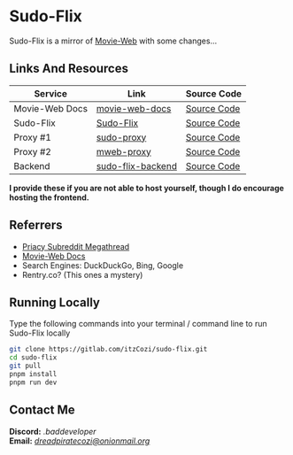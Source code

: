 # Sudo-Flix
Sudo-Flix is a mirror of [Movie-Web](https://github.com/movie-web/movie-web) with some changes...

## Links And Resources
| Service        | Link                                               | Source Code                                          |
|----------------|----------------------------------------------------|------------------------------------------------------|
| Movie-Web Docs | [movie-web-docs](https://movie-web.github.io/)     | [Source Code](https://github.com/movie-web/docs)     |
| Sudo-Flix      | [Sudo-Flix](https://sudo-flix.lol)                 | [Source Code](https://gitlab.com/itzCozi/sudo-flix)  |
| Proxy #1       | [sudo-proxy](https://sudo-proxy.netlify.app)       | [Source Code](https://gitlab.com/itzCozi/sudo-proxy) |
| Proxy #2       | [mweb-proxy](https://mweb-proxy.up.railway.app)    | [Source Code](https://gitlab.com/itzCozi/sudo-proxy) |
| Backend        | [sudo-flix-backend](https://sudo-flix-backend.lol) | [Source Code](https://github.com/movie-web/backend)  |
**I provide these if you are not able to host yourself, though I do encourage hosting the frontend.**

## Referrers
- [Priacy Subreddit Megathread](https://www.reddit.com/r/Piracy/s/iymSloEpXn)
- [Movie-Web Docs](https://movie-web.github.io/docs/instances)
- Search Engines: DuckDuckGo, Bing, Google
- Rentry.co? (This ones a mystery)

## Running Locally
Type the following commands into your terminal / command line to run Sudo-Flix locally
```bash
git clone https://gitlab.com/itzCozi/sudo-flix.git
cd sudo-flix
git pull
pnpm install
pnpm run dev
```

## Contact Me
**Discord:** *.baddeveloper*  
**Email:** *dreadpiratecozi@onionmail.org*